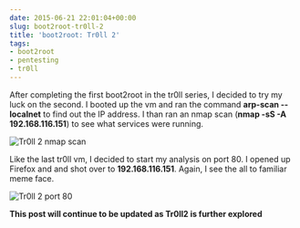 ```yaml
---
date: 2015-06-21 22:01:04+00:00
slug: boot2root-tr0ll-2
title: 'boot2root: Tr0ll 2'
tags:
- boot2root
- pentesting
- tr0ll
---
```


After completing the first boot2root in the tr0ll series, I decided to try my luck on the second. I booted up the vm and ran the command __arp-scan --localnet__ to find out the IP address. I than ran an nmap scan (__nmap -sS -A 192.168.116.151__) to see what services were running.

![Tr0ll 2 nmap scan](/images/tr0ll2_images/selection_00111.png)

Like the last tr0ll vm, I decided to start my analysis on port 80. I opened up Firefox and and shot over to __192.168.116.151__. Again, I see the all to familiar meme face.

![Tr0ll 2 port 80](/images/tr0ll2_images/selection_00112.png)    

__This post will continue to be updated as Tr0ll2 is further explored__
